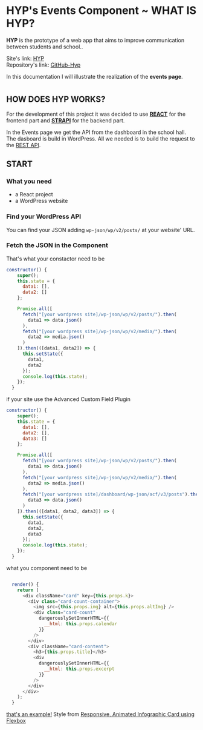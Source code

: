 # HYP's Events Component ~ WHAT IS HYP?

**HYP** is the prototype of a web app that aims to improve communication between students and school..

Site's link: [HYP](https://happy-beaver-hyp.netlify.com/) <br/>
Repository's link: [GitHub-Hyp](https://github.com/icate95/HYP2)

In this documentation I will illustrate the realization of the **events page**.

#

## HOW DOES HYP WORKS?

For the development of this project it was decided to use **[REACT](https://reactjs.org/)** for the frontend part and **[STRAPI](https://strapi.io/documentation/3.0.0-beta.x/)** for the backend part.

In the Events page we get the API from the dashboard in the school hall.
The dasboard is build in WordPress. All we needed is to build the request to the [REST API](https://developer.wordpress.org/rest-api/).

## START

### What you need

- a React project
- a WordPress website

### Find your WordPress API

You can find your JSON adding `wp-json/wp/v2/posts/` at your website' URL.

### Fetch the JSON in the Component

That's what your constactor need to be

```js
constructor() {
    super();
    this.state = {
      data1: [],
      data2: []
    };

    Promise.all([
      fetch("[your wordpress site]/wp-json/wp/v2/posts/").then(
        data1 => data.json()
      ),
      fetch("[your wordpress site]/wp-json/wp/v2/media/").then(
        data2 => media.json()
      )
    ]).then(([data1, data2]) => {
      this.setState({
        data1,
        data2
      });
      console.log(this.state);
    });
  }
```
if your site use the Advanced Custom Field Plugin 

```js
constructor() {
    super();
    this.state = {
      data1: [],
      data2: [],
      data3: []
    };

    Promise.all([
      fetch("[your wordpress site]/wp-json/wp/v2/posts/").then(
        data1 => data.json()
      ),
      fetch("[your wordpress site]/wp-json/wp/v2/media/").then(
        data2 => media.json()
      ),
      fetch("[your wordpress site]/dashboard/wp-json/acf/v3/posts").then(
        data3 => data.json()
      )
    ]).then(([data1, data2, data3]) => {
      this.setState({
        data1,
        data2,
        data3
      });
      console.log(this.state);
    });
  }
```
what you component need to be

```js

  render() {
    return (
      <div className="card" key={this.props.k}>
        <div class="card-count-container">
          <img src={this.props.img} alt={this.props.altImg} />
          <div class="card-count"
            dangerouslySetInnerHTML={{
              __html: this.props.calendar
            }}
          />
        </div>
        <div className="card-content">
          <h3>{this.props.title}</h3>
          <div
            dangerouslySetInnerHTML={{
              __html: this.props.excerpt
            }}
          />
        </div>
      </div>
    );
  }
```
[that's an example!](https://hyps-events.netlify.com/)
Style from [Responsive, Animated Infographic Card using Flexbox](https://codepen.io/prasad-d/pen/dEeYea?editors=1000)
